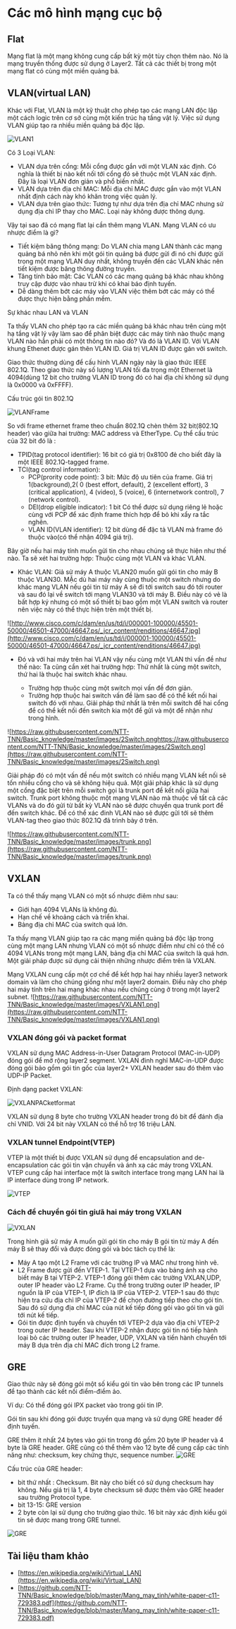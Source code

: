 # Các mô hình mạng cục bộ

## Flat

Mạng flat là một mạng không cung cấp bất kỳ một tùy chọn thêm nào. Nó là mạng truyền thống được sử dụng ở Layer2. Tất cả các thiết bị trong một mạng flat có cùng một miền quảng bá.


## VLAN(virtual LAN)

Khác với Flat, VLAN là một kỹ thuật cho phép tạo các mạng LAN độc lập một cách logic trên cơ sở cùng một kiến trúc hạ tầng vật lý. Việc sử dụng VLAN giúp tạo ra nhiều miền quảng bá độc lập.

![VLAN1](https://raw.githubusercontent.com/NTT-TNN/Basic_knowledge/master/images/VLAN1.png)

Có 3 Loại VLAN:

- VLAN dựa trên cổng: Mỗi cổng được gắn với một VLAN xác định. Có nghĩa là thiết bị nào kết nối tới cổng đó sẽ thuộc một VLAN xác định. Đây là loại VLAN đơn giản và phổ biến nhất.
- VLAN dựa trên địa chỉ MAC: Mỗi địa chỉ MAC được gắn vào một VLAN nhất định cách này khó khăn trong việc quản lý.
- VLAN dựa trên giao thức: Tương tự như dựa trên địa chỉ MAC nhưng sử dụng địa chỉ IP thay cho MAC. Loại này không được thông dụng.

Vậy tại sao đã có mạng flat lại cần thêm mạng VLAN. Mạng VLAN có ưu nhược điểm là gì?

- Tiết kiệm băng thông mạng: Do VLAN chia mạng LAN thành các mạng quảng bá nhỏ nên khi một gói tin quảng bá được gửi đi nó chi được gửi trong một mạng VLAN duy nhất, không truyền đến các VLAN khác nên tiết kiệm được băng thông đường truyền.
- Tăng tính bảo mật: Các VLAN có các mạng quảng bá khác nhau không truy cập được vào nhau trừ khi có khai báo định tuyến.
- Dễ dàng thêm bớt các máy vào VLAN việc thêm bớt các máy có thể được thực hiện bằng phần mềm.

Sự khác nhau LAN và VLAN

Ta thấy VLAN cho phép tạo ra các miền quảng bá khác nhau trên cùng một hạ tầng vật lý vậy làm sao để phân biệt được các máy tính nào thuộc mạng VLAN nào hẳn phải có một thông tin nào đó? Và đó là VLAN ID. Với VLAN khung Ethenet được gán thên VLAN ID. Giá trị VLAN ID được gán vởi switch.

Giao thức thường dùng để cấu hình VLAN ngày này là giao thức IEEE 802.1Q. Theo giao thức này số lượng VLAN tối đa trọng một Ethernet là 4094(dùng 12 bit cho trường VLAN ID trong đó có hai địa chỉ không sử dụng là 0x0000 và 0xFFFF).

Cấu trúc gói tin 802.1Q

![VLANFrame](https://raw.githubusercontent.com/NTT-TNN/Basic_knowledge/master/images/VLANframe.png)

So với frame ethernet frame theo chuẩn 802.1Q chèn thêm 32 bit(802.1Q header) vào giữa hai trường: MAC address và EtherType. Cụ thể cấu trúc của 32 bit đó là :

- TPID(tag protocol identifier): 16 bit có giá trị 0x8100 đẻ cho biết đây là một IEEE 802.1Q-tagged frame.
- TCI(tag control information):
  - PCP(prority code point): 3 bit: Mức độ ưu tiên của frame. Giá trị 1(background),2( 0 (best effort, default), 2 (excellent effort), 3 (critical application), 4 (video), 5 (voice), 6 (internetwork control), 7 (network control).
  - DEI(drop eligible indicator): 1 bit Có thể được sử dụng riêng lẻ hoặc cùng với PCP để xác định frame thích hợp để bỏ khi xẩy ra tắc nghẽn.
  - VLAN ID(VLAN identifier): 12 bit dùng để đặc tả VLAN mà frame đó thuộc vào(có thể nhận 4094 giá trị).

Bây giờ nếu hai máy tính muốn gửi tin cho nhau chúng sẽ thực hiện như thế nào. Ta sẽ xét hai trường hợp: Thuộc cùng một VLAN và khác VLAN.

- Khác VLAN: Giả sử máy A thuộc VLAN20  muốn gửi gói tin cho máy B thuộc VLAN30. MẶc dù hai máy này cùng thuộc một switch nhưng do khác mạng VLAN nếu gói tin từ máy A sẽ đi tới switch sau đó tới router và sau đó lại về switch tới mạng VLAN30 và tới máy B. Điều này có vẻ là bất hợp ký nhưng có một số thiết bị bao gồm một VLAN switch và router nên việc này có thể thực hiện trên một thiết bị.

![http://www.cisco.com/c/dam/en/us/td/i/000001-100000/45501-50000/46501-47000/46647.ps/_jcr_content/renditions/46647.jpg](http://www.cisco.com/c/dam/en/us/td/i/000001-100000/45501-50000/46501-47000/46647.ps/_jcr_content/renditions/46647.jpg)

- Đó và với hai máy trên hai VLAN vậy nếu cùng một VLAN thì vấn đề như thế nào: Ta cũng cần xét hai trường hợp: Thứ nhất là cùng một switch, thứ hai là thuộc hai switch khác nhau.

  - Trường hợp thuộc cùng một switch mọi vấn đề đơn giản.
  - Trường hợp thuộc hai switch vấn đề làm sao để có thể kết nối hai switch đó với nhau. Giải pháp thứ nhất là trên mỗi switch để hai cổng để có thể kết nối đến switch kia một để gửi và một để nhận như trong hình.

![https://raw.githubusercontent.com/NTT-TNN/Basic_knowledge/master/images/2Switch.pnghttps://raw.githubusercontent.com/NTT-TNN/Basic_knowledge/master/images/2Switch.png](https://raw.githubusercontent.com/NTT-TNN/Basic_knowledge/master/images/2Switch.png)

Giải pháp đó có một vấn đề nếu một switch có nhiều mạng VLAN kết nối sẽ tốn nhiều cổng cho và sẽ không hiệu quả. Một giải pháp khác là sử dụng một cổng đặc biệt trên mỗi switch gọi là trunk port để kết nối giữa hai switch. Trunk port không thuộc một mạng VLAN nào mà thuộc về tất cả các VLANs và do đó gửi từ  bất kỳ VLAN nào sẽ được chuyển qua trunk port để đến switch khác. Để có thể xác đinh VLAN nào sẽ được gửi tới sẽ thêm VLAN-tag theo giao thức 802.1Q đã trình bày ở trên.

![https://raw.githubusercontent.com/NTT-TNN/Basic_knowledge/master/images/trunk.png](https://raw.githubusercontent.com/NTT-TNN/Basic_knowledge/master/images/trunk.png)

## VXLAN

Ta có thể thấy mạng VLAN có một số nhược điêm như sau:

- Giới hạn 4094 VLANs là không đủ.
- Hạn chế về khoảng cách và triển khai.
- Bảng địa chỉ MAC của switch quá lớn.

Ta thấy mạng VLAN giúp tạo ra các mạng miền quảng bá độc lập trong cùng một mạng LAN nhưng VLAN có một số nhược điểm như chỉ có thể có 4094 VLANs trong một mạng LAN, bảng địa chỉ MAC của switch là quá hơn. Một giải pháp được sử dụng cải thiện những nhược điểm trên là VXLAN.

Mạng VXLAN cung cấp một cơ chế để kết hợp hai hay nhiều layer3 network domain và làm cho chúng giống như một layer2 domain. Điều này cho phép hai máy tính trên hai mạng khác nhau nếu chúng cùng ở trong một layer2 subnet.
![https://raw.githubusercontent.com/NTT-TNN/Basic_knowledge/master/images/VXLAN1.png](https://raw.githubusercontent.com/NTT-TNN/Basic_knowledge/master/images/VXLAN1.png)

### VXLAN đóng gói và packet format

VXLAN sử dụng MAC Address-in-User Datagram Protocol (MAC-in-UDP) đóng gói để mở rộng layer2 segment. VXLAN đinh nghĩ MAC-in-UDP được đóng gói bảo gồm gói tin gốc của layer2+ VXLAN header sau đó thêm vào UDP-IP Packet.


Định dạng packet VXLAN:

![VXLANPACketformat](https://raw.githubusercontent.com/NTT-TNN/Basic_knowledge/master/images/VXLANpacketformat.png)

VXLAN sử dụng 8 byte cho trường VXLAN header trong đó  bit để đánh địa chỉ VNID. Với 24 bit này VXLAN có thể hỗ trợ 16 triệu LAN.

### VXLAN tunnel Endpoint(VTEP)

VTEP là một thiết bị được VXLAN sử dụng để encapsulation and de-encapsulation các gói tin vận chuyển và ánh xạ các máy trong VXLAN. VTEP cung cấp hai interface một là switch interface trong mạng LAN hai là IP interface dùng trong IP network.

![VTEP](https://raw.githubusercontent.com/NTT-TNN/Basic_knowledge/master/images/VTEP.png)

### Cách để chuyển gói tin giưã hai máy trong VXLAN

![VXLAN](https://raw.githubusercontent.com/NTT-TNN/Basic_knowledge/master/images/VXLAN.png)

Trong hình giả sử máy A muốn gửi gói tin cho máy B gói tin từ máy A đến máy B sẽ thay đổi và được đóng gói và bóc tách cụ thể là:

- Máy A tạo một L2 Frame với các trường IP và MAC như trong hình vẽ.
- L2 Frame được gửi đến VTEP-1. Tại VTEP-1 dựa vào bảng ánh xạ cho biết máy B tại VTEP-2. VTEP-1 đóng gói thêm các trường VXLAN,UDP, outer IP header vào L2 Frame. Cụ thể trong trường outer IP header, IP nguồn là IP của VTEP-1, IP đích là IP của VTEP-2. VTEP-1 sau đó thực hiện tra cứu địa chỉ IP của VTEP-2 để chọn đường tiếp theo cho gói tin. Sau đó sử dụng địa chỉ MAC của nút kế tiếp đóng gói vào gói tin và gửi tới nút kế tiếp.
- Gói tin được định tuyến và chuyển tới VTEP-2 dựa vào địa chỉ VTEP-2 trong outer IP header. Sau khi VTEP-2 nhận được gói tin nó tiếp hành loại bỏ các trường outer IP header, UDP, VXLAN và tiến hành chuyển tới máy B dựa trên địa chỉ MAC đích trong L2 frame.


## GRE

Giao thức này sẽ đóng gói một số kiểu gói tin vào bên trong các IP tunnels để tạo thành các kết nối điểm-điểm ảo.

Ví dụ: Có thể đóng gói IPX packet vào trong gói tin IP.

Gói tin sau khi đóng gói được truyền qua mạng và sử dụng GRE header để định tuyến.

GRE thêm ít nhất 24 bytes vào gói tin trong đó gồm 20 byte IP header và 4 byte là GRE header. GRE cũng có thể thêm vào 12 byte để cung cấp các tính năng như: checksum, key chứng thực, sequence number.
![GRE](https://sirpremier.files.wordpress.com/2012/05/a.png)

Cấu trúc của GRE header:

- bit thứ nhất : Checksum. Bit này cho biết có sử dụng checksum hay không. Nếu giá trị là 1, 4 byte checksum sẽ được thêm vào GRE header sau trường Protocol type.
- bit 13-15: GRE version
- 2 byte còn lại sử dụng cho trường giao thức. 16 bit này xác định kiểu gói tin sẽ được mang trong GRE tunnel.

![GRE](https://sirpremier.files.wordpress.com/2012/05/c.png)



## Tài liệu tham khảo

- [https://en.wikipedia.org/wiki/Virtual_LAN](https://en.wikipedia.org/wiki/Virtual_LAN)
- [https://github.com/NTT-TNN/Basic_knowledge/blob/master/Mang_may_tinh/white-paper-c11-729383.pdf](https://github.com/NTT-TNN/Basic_knowledge/blob/master/Mang_may_tinh/white-paper-c11-729383.pdf)